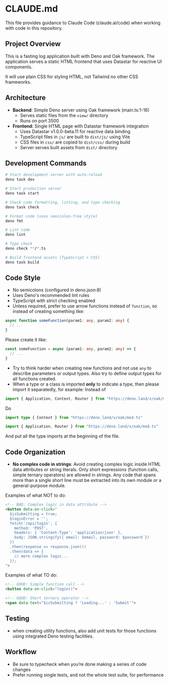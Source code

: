 # CLAUDE.md

This file provides guidance to Claude Code (claude.ai/code) when working with
code in this repository.

## Project Overview

This is a fasting log application built with Deno and Oak framework. The
application serves a static HTML frontend that uses Datastar for reactive UI
components.

It will use plain CSS for styling HTML, not Tailwind no other CSS frameworks.

## Architecture

- **Backend**: Simple Deno server using Oak framework (main.ts:1-16)
  - Serves static files from the `view/` directory
  - Runs on port 3500
- **Frontend**: Single HTML page with Datastar framework integration
  - Uses Datastar v1.0.0-beta.11 for reactive data binding
  - TypeScript files in `js/` are built to `dist/js/` using Vite
  - CSS files in `css/` are copied to `dist/css/` during build
  - Server serves built assets from `dist/` directory

## Development Commands

```bash
# Start development server with auto-reload
deno task dev

# Start production server
deno task start

# Check code formatting, linting, and type checking
deno task check

# Format code (uses semicolon-free style)
deno fmt

# Lint code
deno lint

# Type check
deno check **/*.ts

# Build frontend assets (TypeScript + CSS)
deno task build
```

## Code Style

- No semicolons (configured in deno.json:8)
- Uses Deno's recommended lint rules
- TypeScript with strict checking enabled
- Unless required, prefer to use arrow functions instead of `function`, so
  instead of creating something like:

```ts
async function someFunction(param1: any, param2: any) {
  // ...
}
```

Please create it like:

```ts
const someFunction = async (param1: any, param2: any) => {
  // ...
}
```

- Try to think harder when creating new functions and not use `any` to describe
  parameters or output types. Also try to define output types for all functions
  created.
- When a type or a class is imported **only** to indicate a type, then please
  import it separatedly, for example: Instead of

```ts
import { Application, Context, Router } from "https://deno.land/x/oak/mod.ts"
```

Do

```ts
import type { Context } from "https://deno.land/x/oak/mod.ts"

import { Application, Router } from "https://deno.land/x/oak/mod.ts"
```

And put all the type imports at the beginning of the file.

## Code Organization

- **No complex code in strings**: Avoid creating complex logic inside HTML data
  attributes or string literals. Only short expressions (function calls, simple
  ternary operators) are allowed in strings. Any code that spans more than a
  single short line must be extracted into its own module or a general-purpose
  module.

Examples of what NOT to do:

```html
<!-- BAD: Complex logic in data attribute -->
<button data-on-click="
  $isSubmitting = true;
  $loginError = '';
  fetch('/api/login', {
    method: 'POST',
    headers: { 'Content-Type': 'application/json' },
    body: JSON.stringify({ email: $email, password: $password })
  })
  .then(response => response.json())
  .then(data => {
    // more complex logic...
  });
">
```

Examples of what TO do:

```html
<!-- GOOD: Simple function call -->
<button data-on-click="login()">

<!-- GOOD: Short ternary operator -->
<span data-text="$isSubmitting ? 'Loading...' : 'Submit'">
```

## Testing

- when creating utility functions, also add unit tests for those functions using
  integrated Deno testing facilities.

## Workflow

- Be sure to typecheck when you’re done making a series of code changes
- Prefer running single tests, and not the whole test suite, for performance

